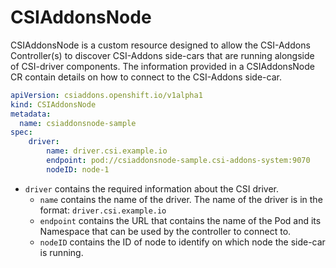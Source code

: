 # CSIAddonsNode

CSIAddonsNode is a custom resource designed to allow the CSI-Addons Controller(s) to discover CSI-Addons side-cars that are running alongside of CSI-driver components. The information provided in a CSIAddonsNode CR contain details on how to connect to the CSI-Addons side-car.

```yaml
apiVersion: csiaddons.openshift.io/v1alpha1
kind: CSIAddonsNode
metadata:
  name: csiaddonsnode-sample
spec:
    driver:
        name: driver.csi.example.io
        endpoint: pod://csiaddonsnode-sample.csi-addons-system:9070
        nodeID: node-1
```
+ `driver` contains the required information about the CSI driver.
    + `name` contains the name of the driver. The name of the driver is in the format: `driver.csi.example.io`
    + `endpoint` contains the URL that contains the name of the Pod and its Namespace that can be used by the controller to connect to.
    + `nodeID` contains the ID of node to identify on which node the side-car is running.
